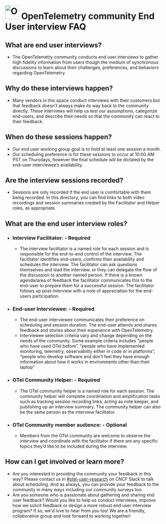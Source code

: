 # <img src="https://opentelemetry.io/img/logos/opentelemetry-logo-nav.png" alt="OpenTelemetry Icon" width="45" height=""> OpenTelemetry community End User interview FAQ

## What are end user interviews? 

- The OpenTelemetry community conducts end user interviews to gather high fidelity information from users though the medium of synchronous discussions to learn about their challenges, preferences, and behaviors regarding OpenTelemetry. 

## Why do these interviews happen? 

- Many vendors in this space conduct interviews with their customers but that feedback doesn't always make its way back to the community directly. These interviews will help us test our assumptions, categorize end-users, and describe their needs so that the community can react to their feedback. 

## When do these sessions happen? 
- Our end user working group goal is to hold at least one session a month. 
- Our scheduling preference is for these sessions to occur at 10:00 AM PST on Thursdays, however the final schedule will be dictated by the end-user interviewee’s availability.

## Are the interview sessions recorded? 
- Sessions are only recorded if the end user is comfortable with them being recorded. In this directory, you can find links to both video recordings and session summaries created by the Facilitator and Helper roles, as appropriate. 

## What are the end user interview roles?

* ### Interview Facilitator: - Required
  -  The interview facilitator is a named role for each session and is responsible for the end-to-end control of the interview.  The facilitator identifies end-users, confirms their availability and schedules the interview. The facilitator can ask questions themselves and lead the interview, or they can delegate the flow of the discussion to another named person. If there is a known agenda/area of feedback the facilitator communicates this to the end-user to prepare them for a successful session. The facilitator follows up post-interview with a note of appreciation for the end-users participation. 

* ### End-user Interviewee: - Required
  - The end-user interviewee communicates their preference on scheduling and session duration. The end-user attends and shares feedback and stories about their experience with OpenTelemetry. 
  - Interviewee selection criteria vary and change depending on the needs of the community. Some example criteria includes “people who have used OTel before”, “people who have implemented monitoring, telemetry, observability either in code or in platforms”, “people who develop software and don’t feel they have enough information about how it works in environments other than their laptop”

* ### OTel Community Helper: - Required
  - The OTel community helper is a named role for each session. The community helper will complete coordination and amplification tasks such as tracking session recording links, acting as note keeper, and publishing up an interview summary. The community helper can also be the same person as the interview facilitator. 

* ### OTel Community member audience: - Optional
  - Members from the OTel community are welcome to observe the interview and coordinate with the facilitator if there are any specific topics they’d like to be included during the interview. 

## How can I get involved or learn more?
- Are you interested in providing the community your feedback in this way? Please contact us in [#otel-user-research](https://cloud-native.slack.com/archives/C01RT3MSWGZ) on CNCF Slack to talk about scheduling. And as always, you can provide your feedback to the community in many ways including our community surveys too. 
- Are you someone who is passionate about gathering and sharing end user feedback? Would you like to help us conduct interviews, improve how we solicit feedback or design a more robust end user interview program? If so, we'd love to hear from you too! We are a friendly, collaborative group and look forward to working together!
